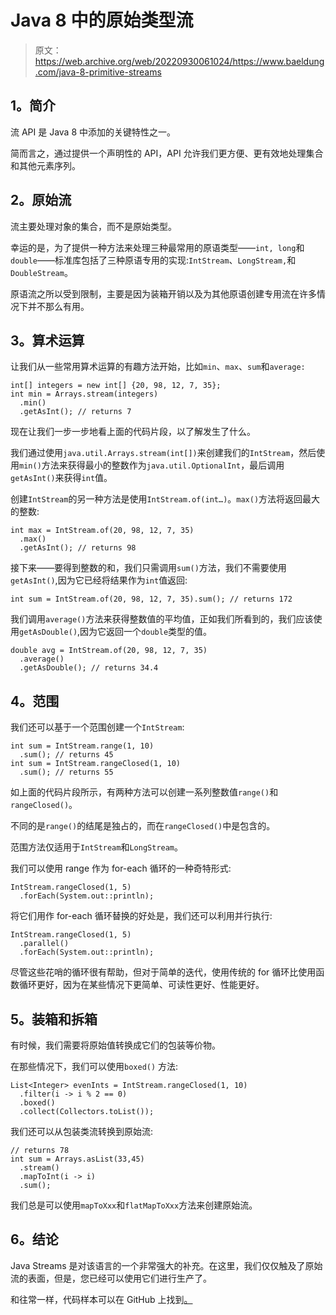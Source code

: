 # Java 8 中的原始类型流

> 原文：<https://web.archive.org/web/20220930061024/https://www.baeldung.com/java-8-primitive-streams>

## **1。简介**

流 API 是 Java 8 中添加的关键特性之一。

简而言之，通过提供一个声明性的 API，API 允许我们更方便、更有效地处理集合和其他元素序列。

## **2。原始流**

流主要处理对象的集合，而不是原始类型。

幸运的是，为了提供一种方法来处理三种最常用的原语类型——`int, long`和`double`——标准库包括了三种原语专用的实现:`IntStream`、`LongStream,`和`DoubleStream`。

原语流之所以受到限制，主要是因为装箱开销以及为其他原语创建专用流在许多情况下并不那么有用。

## **3。算术运算**

让我们从一些常用算术运算的有趣方法开始，比如`min`、`max`、`sum`和`average:`

```
int[] integers = new int[] {20, 98, 12, 7, 35};
int min = Arrays.stream(integers)
  .min()
  .getAsInt(); // returns 7
```

现在让我们一步一步地看上面的代码片段，以了解发生了什么。

我们通过使用`java.util.Arrays.stream(int[])`来创建我们的`IntStream`，然后使用`min()`方法来获得最小的整数作为`java.util.OptionalInt`，最后调用`getAsInt()`来获得`int`值。

创建`IntStream`的另一种方法是使用`IntStream.of(int…)`。`max()`方法将返回最大的整数:

```
int max = IntStream.of(20, 98, 12, 7, 35)
  .max()
  .getAsInt(); // returns 98
```

接下来——要得到整数的和，我们只需调用`sum()`方法，我们不需要使用`getAsInt()`,因为它已经将结果作为`int`值返回:

```
int sum = IntStream.of(20, 98, 12, 7, 35).sum(); // returns 172
```

我们调用`average()`方法来获得整数值的平均值，正如我们所看到的，我们应该使用`getAsDouble()`,因为它返回一个`double`类型的值。

```
double avg = IntStream.of(20, 98, 12, 7, 35)
  .average()
  .getAsDouble(); // returns 34.4
```

## **4。范围**

我们还可以基于一个范围创建一个`IntStream`:

```
int sum = IntStream.range(1, 10)
  .sum(); // returns 45
int sum = IntStream.rangeClosed(1, 10)
  .sum(); // returns 55
```

如上面的代码片段所示，有两种方法可以创建一系列整数值`range()`和`rangeClosed()`。

不同的是`range()`的结尾是独占的，而在`rangeClosed()`中是包含的。

范围方法仅适用于`IntStream`和`LongStream`。

我们可以使用 range 作为 for-each 循环的一种奇特形式:

```
IntStream.rangeClosed(1, 5)
  .forEach(System.out::println);
```

将它们用作 for-each 循环替换的好处是，我们还可以利用并行执行:

```
IntStream.rangeClosed(1, 5)
  .parallel()
  .forEach(System.out::println);
```

尽管这些花哨的循环很有帮助，但对于简单的迭代，使用传统的 for 循环比使用函数循环更好，因为在某些情况下更简单、可读性更好、性能更好。

## **5。装箱和拆箱**

有时候，我们需要将原始值转换成它们的包装等价物。

在那些情况下，我们可以使用`boxed()` 方法:

```
List<Integer> evenInts = IntStream.rangeClosed(1, 10)
  .filter(i -> i % 2 == 0)
  .boxed()
  .collect(Collectors.toList());
```

我们还可以从包装类流转换到原始流:

```
// returns 78
int sum = Arrays.asList(33,45)
  .stream()
  .mapToInt(i -> i)
  .sum();
```

我们总是可以使用`mapToXxx`和`flatMapToXxx`方法来创建原始流。

## **6。结论**

Java Streams 是对该语言的一个非常强大的补充。在这里，我们仅仅触及了原始流的表面，但是，您已经可以使用它们进行生产了。

和往常一样，代码样本可以在 GitHub 上找到[。](https://web.archive.org/web/20220811145435/https://github.com/eugenp/tutorials/tree/master/core-java-modules/core-java-streams-3)